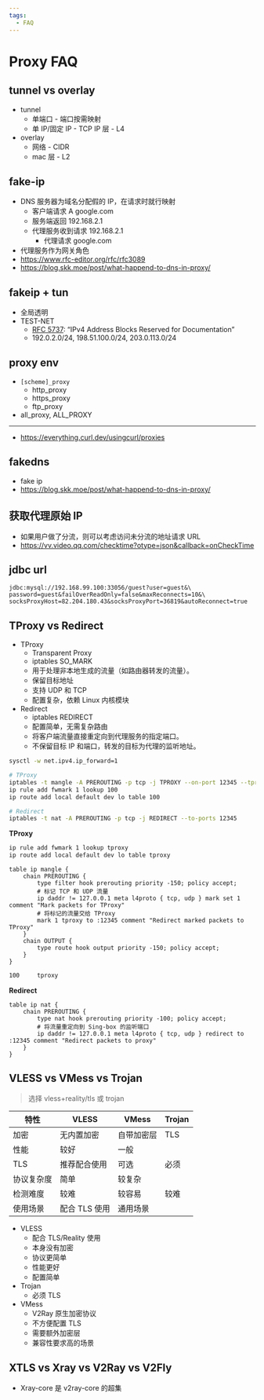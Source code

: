 ```yaml
---
tags:
  - FAQ
---
```


# Proxy FAQ

## tunnel vs overlay

- tunnel
  - 单端口 - 端口按需映射
  - 单 IP/固定 IP - TCP IP 层 - L4
- overlay
  - 网络 - CIDR
  - mac 层 - L2

## fake-ip

- DNS 服务器为域名分配假的 IP，在请求时就行映射
  - 客户端请求 A google.com
  - 服务端返回 192.168.2.1
  - 代理服务收到请求 192.168.2.1
    - 代理请求 google.com
- 代理服务作为网关角色
- https://www.rfc-editor.org/rfc/rfc3089
- https://blog.skk.moe/post/what-happend-to-dns-in-proxy/

## fakeip + tun

- 全局透明
- TEST-NET
  - [RFC 5737](https://datatracker.ietf.org/doc/html/rfc5737): “IPv4 Address Blocks Reserved for Documentation”
  - 192.0.2.0/24, 198.51.100.0/24, 203.0.113.0/24

## proxy env

- `[scheme]_proxy`
  - http_proxy
  - https_proxy
  - ftp_proxy
- all_proxy, ALL_PROXY

---

- https://everything.curl.dev/usingcurl/proxies

## fakedns

- fake ip
- https://blog.skk.moe/post/what-happend-to-dns-in-proxy/

## 获取代理原始 IP

- 如果用户做了分流，则可以考虑访问未分流的地址请求 URL
- https://vv.video.qq.com/checktime?otype=json&callback=onCheckTime

## jdbc url

```
jdbc:mysql://192.168.99.100:33056/guest?user=guest&\
password=guest&failOverReadOnly=false&maxReconnects=10&\
socksProxyHost=82.204.180.43&socksProxyPort=36819&autoReconnect=true
```

## TProxy vs Redirect

- TProxy
  - Transparent Proxy
  - iptables SO_MARK
  - 用于处理非本地生成的流量（如路由器转发的流量）。
  - 保留目标地址
  - 支持 UDP 和 TCP
  - 配置复杂，依赖 Linux 内核模块
- Redirect
  - iptables REDIRECT
  - 配置简单，无需复杂路由
  - 将客户端流量直接重定向到代理服务的指定端口。
  - 不保留目标 IP 和端口，转发的目标为代理的监听地址。

```bash
sysctl -w net.ipv4.ip_forward=1

# TProxy
iptables -t mangle -A PREROUTING -p tcp -j TPROXY --on-port 12345 --tproxy-mark 1
ip rule add fwmark 1 lookup 100
ip route add local default dev lo table 100

# Redirect
iptables -t nat -A PREROUTING -p tcp -j REDIRECT --to-ports 12345
```

**TProxy**

```bash
ip rule add fwmark 1 lookup tproxy
ip route add local default dev lo table tproxy
```

```nft
table ip mangle {
    chain PREROUTING {
        type filter hook prerouting priority -150; policy accept;
        # 标记 TCP 和 UDP 流量
        ip daddr != 127.0.0.1 meta l4proto { tcp, udp } mark set 1 comment "Mark packets for TProxy"
        # 将标记的流量交给 TProxy
        mark 1 tproxy to :12345 comment "Redirect marked packets to TProxy"
    }
    chain OUTPUT {
        type route hook output priority -150; policy accept;
    }
}
```

```txt title="/etc/iproute2/rt_tables"
100     tproxy
```

**Redirect**

```nft
table ip nat {
    chain PREROUTING {
        type nat hook prerouting priority -100; policy accept;
        # 将流量重定向到 Sing-box 的监听端口
        ip daddr != 127.0.0.1 meta l4proto { tcp, udp } redirect to :12345 comment "Redirect packets to proxy"
    }
}
```

## VLESS vs VMess vs Trojan

> 选择 vless+reality/tls 或 trojan

| 特性       | VLESS         | VMess      | Trojan |
| ---------- | ------------- | ---------- | ------ |
| 加密       | 无内置加密    | 自带加密层 | TLS    |
| 性能       | 较好          | 一般       |
| TLS        | 推荐配合使用  | 可选       | 必须   |
| 协议复杂度 | 简单          | 较复杂     |
| 检测难度   | 较难          | 较容易     | 较难   |
| 使用场景   | 配合 TLS 使用 | 通用场景   |

- VLESS
  - 配合 TLS/Reality 使用
  - 本身没有加密
  - 协议更简单
  - 性能更好
  - 配置简单
- Trojan
  - 必须 TLS
- VMess
  - V2Ray 原生加密协议
  - 不方便配置 TLS
  - 需要额外加密层
  - 兼容性要求高的场景

## XTLS vs Xray vs V2Ray vs V2Fly

- Xray-core 是 v2ray-core 的超集
